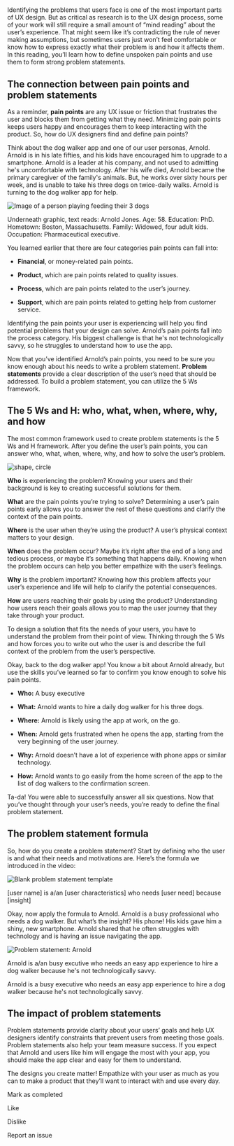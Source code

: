 # 
Identifying the problems that users face is one of the most important parts of UX design. But as critical as research is to the UX design process, some of your work will still require a small amount of “mind reading” about the user’s experience. That might seem like it’s contradicting the rule of never making assumptions, but sometimes users just won’t feel comfortable or know how to express exactly what their problem is and how it affects them. In this reading, you’ll learn how to define unspoken pain points and use them to form strong problem statements.

## The connection between pain points and problem statements

As a reminder, **pain points** are any UX issue or friction that frustrates the user and blocks them from getting what they need. Minimizing pain points keeps users happy and encourages them to keep interacting with the product. So, how do UX designers find and define pain points? 

Think about the dog walker app and one of our user personas, Arnold. Arnold is in his late fifties, and his kids have encouraged him to upgrade to a smartphone. Arnold is a leader at his company, and not used to admitting he's uncomfortable with technology. After his wife died, Arnold became the primary caregiver of the family's animals. But, he works over sixty hours per week, and is unable to take his three dogs on twice-daily walks. Arnold is turning to the dog walker app for help. 

![Image of a person playing feeding their 3 dogs](https://d3c33hcgiwev3.cloudfront.net/imageAssetProxy.v1/BIa1RsRCQtCGtUbEQhLQ8Q_26bcfee7ad52454ebc16c3c411beb612_Screenshot-2021-03-03-at-7.48.01-PM.png?expiry=1744329600000&hmac=KNEVmB-JG3WlAujMUpZFyPiBFyR7-AKaKg5ZNgFobi8)

Underneath graphic, text reads: Arnold Jones. Age: 58. Education: PhD. Hometown: Boston, Massachusetts. Family: Widowed, four adult kids. Occupation: Pharmaceutical executive.

You learned earlier that there are four categories pain points can fall into: 

- **Financial**, or money-related pain points. 
    
- **Product**, which are pain points related to quality issues. 
    
- **Process**, which are pain points related to the user’s journey. 
    
- **Support**, which are pain points related to getting help from customer service.
    

Identifying the pain points your user is experiencing will help you find potential problems that your design can solve. Arnold’s pain points fall into the process category. His biggest challenge is that he's not technologically savvy, so he struggles to understand how to use the app.

Now that you’ve identified Arnold’s pain points, you need to be sure you know enough about his needs to write a problem statement. **Problem statements** provide a clear description of the user’s need that should be addressed. To build a problem statement, you can utilize the 5 Ws framework.

## The 5 Ws and H: who, what, when, where, why, and how

The most common framework used to create problem statements is the 5 Ws and H framework. After you define the user’s pain points, you can answer who, what, when, where, why, and how to solve the user’s problem.

![shape, circle](https://d3c33hcgiwev3.cloudfront.net/imageAssetProxy.v1/6jjirLMmSZ-44qyzJvmfsw_2ffe208903de4b918393b3daf7950ff1_Screenshot-2021-06-18-11.30.47-AM.png?expiry=1744329600000&hmac=-1hdeXgz6KSGqi8X68LFo3SX4WL1FtgUXXVc1b0GcD8)

**Who** is experiencing the problem? Knowing your users and their background is key to creating successful solutions for them.

**What** are the pain points you’re trying to solve? Determining a user’s pain points early allows you to answer the rest of these questions and clarify the context of the pain points.

**Where** is the user when they’re using the product? A user’s physical context matters to your design.

**When** does the problem occur? Maybe it’s right after the end of a long and tedious process, or maybe it’s something that happens daily. Knowing when the problem occurs can help you better empathize with the user’s feelings. 

**Why** is the problem important? Knowing how this problem affects your user’s experience and life will help to clarify the potential consequences.

**How** are users reaching their goals by using the product? Understanding how users reach their goals allows you to map the user journey that they take through your product.

To design a solution that fits the needs of your users, you have to understand the problem from their point of view. Thinking through the 5 Ws and how forces you to write out who the user is and describe the full context of the problem from the user’s perspective.

Okay, back to the dog walker app! You know a bit about Arnold already, but use the skills you’ve learned so far to confirm you know enough to solve his pain points. 

- **Who:** A busy executive
    
- **What:** Arnold wants to hire a daily dog walker for his three dogs.
    
- **Where:** Arnold is likely using the app at work, on the go. 
    
- **When:** Arnold gets frustrated when he opens the app, starting from the very beginning of the user journey. 
    
- **Why:** Arnold doesn’t have a lot of experience with phone apps or similar technology. 
    
- **How:** Arnold wants to go easily from the home screen of the app to the list of dog walkers to the confirmation screen. 
    

Ta-da! You were able to successfully answer all six questions. Now that you’ve thought through your user’s needs, you’re ready to define the final problem statement. 

## The problem statement formula 

So, how do you create a problem statement? Start by defining who the user is and what their needs and motivations are. Here’s the formula we introduced in the video: 

![Blank problem statement template](https://d3c33hcgiwev3.cloudfront.net/imageAssetProxy.v1/5SuiUdwBS7mrolHcATu5UQ_eb5528b9b6f04a128a1fb29f4a485cef_Screenshot-2021-03-08-at-8.44.43-AM.png?expiry=1744329600000&hmac=rmuaSnL6vVx2Fdi3CH6gSuMrZmOGCRdvgzBUS9W7Nwc)

[user name] is a/an [user characteristics] who needs [user need] because [insight]

Okay, now apply the formula to Arnold. Arnold is a busy professional who needs a dog walker. But what’s the insight? His phone! His kids gave him a shiny, new smartphone. Arnold shared that he often struggles with technology and is having an issue navigating the app. 

![Problem statement: Arnold](https://d3c33hcgiwev3.cloudfront.net/imageAssetProxy.v1/nXQ2yth5RrG0NsrYeQaxAQ_b0c5210fa6a44ae18bf65eea01d1576a_Screenshot-2021-03-08-at-8.46.54-AM.png?expiry=1744329600000&hmac=cl_OPtXkgEyjS_muCzHPwQ6ExAMi70g618Y9-G9CQyY)

Arnold is a/an busy excutive who needs an easy app experience to hire a dog walker because he's not technologically savvy.

Arnold is a busy executive who needs an easy app experience to hire a dog walker because he's not technologically savvy.

## The impact of problem statements 

Problem statements provide clarity about your users’ goals and help UX designers identify constraints that prevent users from meeting those goals. Problem statements also help your team measure success. If you expect that Arnold and users like him will engage the most with your app, you should make the app clear and easy for them to understand. 

The designs you create matter! Empathize with your user as much as you can to make a product that they’ll want to interact with and use every day.

Mark as completed

Like

Dislike

Report an issue